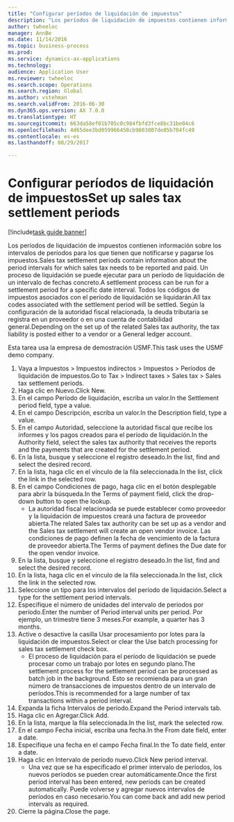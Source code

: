 ```yaml
--- 
title: "Configurar períodos de liquidación de impuestos"
description: "Los períodos de liquidación de impuestos contienen información sobre los intervalos de períodos para los que tienen que notificarse y pagarse los impuestos."
author: twheeloc
manager: AnnBe
ms.date: 11/14/2016
ms.topic: business-process
ms.prod: 
ms.service: dynamics-ax-applications
ms.technology: 
audience: Application User
ms.reviewer: twheeloc
ms.search.scope: Operations
ms.search.region: Global
ms.author: vstehman
ms.search.validFrom: 2016-06-30
ms.dyn365.ops.version: AX 7.0.0
ms.translationtype: HT
ms.sourcegitcommit: 663da58ef01b705c0c984fbfd3fce8bc31be04c6
ms.openlocfilehash: 4d65dee3bd059966458cb9603807de85b704fc49
ms.contentlocale: es-es
ms.lasthandoff: 08/29/2017

---
```

# <a name="set-up-sales-tax-settlement-periods"></a><span data-ttu-id="5a5aa-103">Configurar períodos de liquidación de impuestos</span><span class="sxs-lookup"><span data-stu-id="5a5aa-103">Set up sales tax settlement periods</span></span>

[!include[task guide banner](../../includes/task-guide-banner.md)]

<span data-ttu-id="5a5aa-104">Los períodos de liquidación de impuestos contienen información sobre los intervalos de períodos para los que tienen que notificarse y pagarse los impuestos.</span><span class="sxs-lookup"><span data-stu-id="5a5aa-104">Sales tax settlement periods contain information about the period intervals for which sales tax needs to be reported and paid.</span></span> <span data-ttu-id="5a5aa-105">Un proceso de liquidación se puede ejecutar para un período de liquidación de un intervalo de fechas concreto.</span><span class="sxs-lookup"><span data-stu-id="5a5aa-105">A settlement process can be run for a settlement period for a specific date interval.</span></span> <span data-ttu-id="5a5aa-106">Todos los códigos de impuestos asociados con el período de liquidación se liquidarán.</span><span class="sxs-lookup"><span data-stu-id="5a5aa-106">All tax codes associated with the settlement period will be settled.</span></span> <span data-ttu-id="5a5aa-107">Según la configuración de la autoridad fiscal relacionada, la deuda tributaria se registra en un proveedor o en una cuenta de contabilidad general.</span><span class="sxs-lookup"><span data-stu-id="5a5aa-107">Depending on the set up of the related Sales tax authority, the tax liability is posted either to a vendor or a General ledger account.</span></span>



<span data-ttu-id="5a5aa-108">Esta tarea usa la empresa de demostración USMF.</span><span class="sxs-lookup"><span data-stu-id="5a5aa-108">This task uses the USMF demo company.</span></span>



1. <span data-ttu-id="5a5aa-109">Vaya a Impuestos > Impuestos indirectos > Impuestos > Períodos de liquidación de impuestos.</span><span class="sxs-lookup"><span data-stu-id="5a5aa-109">Go to Tax > Indirect taxes > Sales tax > Sales tax settlement periods.</span></span>
2. <span data-ttu-id="5a5aa-110">Haga clic en Nuevo.</span><span class="sxs-lookup"><span data-stu-id="5a5aa-110">Click New.</span></span>
3. <span data-ttu-id="5a5aa-111">En el campo Período de liquidación, escriba un valor.</span><span class="sxs-lookup"><span data-stu-id="5a5aa-111">In the Settlement period field, type a value.</span></span>
4. <span data-ttu-id="5a5aa-112">En el campo Descripción, escriba un valor.</span><span class="sxs-lookup"><span data-stu-id="5a5aa-112">In the Description field, type a value.</span></span>
5. <span data-ttu-id="5a5aa-113">En el campo Autoridad, seleccione la autoridad fiscal que recibe los informes y los pagos creados para el período de liquidación.</span><span class="sxs-lookup"><span data-stu-id="5a5aa-113">In the Authority field, select the sales tax authority that receives the reports and the payments that are created for the settlement period.</span></span>
6. <span data-ttu-id="5a5aa-114">En la lista, busque y seleccione el registro deseado.</span><span class="sxs-lookup"><span data-stu-id="5a5aa-114">In the list, find and select the desired record.</span></span>
7. <span data-ttu-id="5a5aa-115">En la lista, haga clic en el vínculo de la fila seleccionada.</span><span class="sxs-lookup"><span data-stu-id="5a5aa-115">In the list, click the link in the selected row.</span></span>
8. <span data-ttu-id="5a5aa-116">En el campo Condiciones de pago, haga clic en el botón desplegable para abrir la búsqueda.</span><span class="sxs-lookup"><span data-stu-id="5a5aa-116">In the Terms of payment field, click the drop-down button to open the lookup.</span></span>
    * <span data-ttu-id="5a5aa-117">La autoridad fiscal relacionada se puede establecer como proveedor y la liquidación de impuestos creará una factura de proveedor abierta.</span><span class="sxs-lookup"><span data-stu-id="5a5aa-117">The related Sales tax authority can be set up as a vendor and the Sales tax settlement will create an open vendor invoice.</span></span> <span data-ttu-id="5a5aa-118">Las condiciones de pago definen la fecha de vencimiento de la factura de proveedor abierta.</span><span class="sxs-lookup"><span data-stu-id="5a5aa-118">The Terms of payment defines the Due date for the open vendor invoice.</span></span>  
9. <span data-ttu-id="5a5aa-119">En la lista, busque y seleccione el registro deseado.</span><span class="sxs-lookup"><span data-stu-id="5a5aa-119">In the list, find and select the desired record.</span></span>
10. <span data-ttu-id="5a5aa-120">En la lista, haga clic en el vínculo de la fila seleccionada.</span><span class="sxs-lookup"><span data-stu-id="5a5aa-120">In the list, click the link in the selected row.</span></span>
11. <span data-ttu-id="5a5aa-121">Seleccione un tipo para los intervalos del período de liquidación.</span><span class="sxs-lookup"><span data-stu-id="5a5aa-121">Select a type for the settlement period intervals.</span></span>
12. <span data-ttu-id="5a5aa-122">Especifique el número de unidades del intervalo de períodos por período.</span><span class="sxs-lookup"><span data-stu-id="5a5aa-122">Enter the number of Period interval units per period.</span></span> <span data-ttu-id="5a5aa-123">Por ejemplo, un trimestre tiene 3 meses.</span><span class="sxs-lookup"><span data-stu-id="5a5aa-123">For example, a quarter has 3 months.</span></span>
13. <span data-ttu-id="5a5aa-124">Active o desactive la casilla Usar procesamiento por lotes para la liquidación de impuestos.</span><span class="sxs-lookup"><span data-stu-id="5a5aa-124">Select or clear the Use batch processing for sales tax settlement check box.</span></span>
    * <span data-ttu-id="5a5aa-125">El proceso de liquidación para el período de liquidación se puede procesar como un trabajo por lotes en segundo plano.</span><span class="sxs-lookup"><span data-stu-id="5a5aa-125">The settlement process for the settlement period can be processed as batch job in the background.</span></span> <span data-ttu-id="5a5aa-126">Esto se recomienda para un gran número de transacciones de impuestos dentro de un intervalo de períodos.</span><span class="sxs-lookup"><span data-stu-id="5a5aa-126">This is recommended for a large number of tax transactions within a period interval.</span></span>  
14. <span data-ttu-id="5a5aa-127">Expanda la ficha Intervalos de período.</span><span class="sxs-lookup"><span data-stu-id="5a5aa-127">Expand the Period intervals tab.</span></span>
15. <span data-ttu-id="5a5aa-128">Haga clic en Agregar.</span><span class="sxs-lookup"><span data-stu-id="5a5aa-128">Click Add.</span></span>
16. <span data-ttu-id="5a5aa-129">En la lista, marque la fila seleccionada.</span><span class="sxs-lookup"><span data-stu-id="5a5aa-129">In the list, mark the selected row.</span></span>
17. <span data-ttu-id="5a5aa-130">En el campo Fecha inicial, escriba una fecha.</span><span class="sxs-lookup"><span data-stu-id="5a5aa-130">In the From date field, enter a date.</span></span>
18. <span data-ttu-id="5a5aa-131">Especifique una fecha en el campo Fecha final.</span><span class="sxs-lookup"><span data-stu-id="5a5aa-131">In the To date field, enter a date.</span></span>
19. <span data-ttu-id="5a5aa-132">Haga clic en Intervalo de período nuevo.</span><span class="sxs-lookup"><span data-stu-id="5a5aa-132">Click New period interval.</span></span>
    * <span data-ttu-id="5a5aa-133">Una vez que se ha especificado el primer intervalo de períodos, los nuevos períodos se pueden crear automáticamente.</span><span class="sxs-lookup"><span data-stu-id="5a5aa-133">Once the first period interval has been entered, new periods can be created automatically.</span></span> <span data-ttu-id="5a5aa-134">Puede volverse y agregar nuevos intervalos de períodos en caso necesario.</span><span class="sxs-lookup"><span data-stu-id="5a5aa-134">You can come back and add new period intervals as required.</span></span>  
20. <span data-ttu-id="5a5aa-135">Cierre la página.</span><span class="sxs-lookup"><span data-stu-id="5a5aa-135">Close the page.</span></span>


